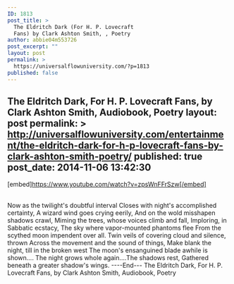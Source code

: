 ```yaml
---
ID: 1813
post_title: >
  The Eldritch Dark (For H. P. Lovecraft
  Fans) by Clark Ashton Smith, , Poetry
author: abbie04m553726
post_excerpt: ""
layout: post
permalink: >
  https://universalflowuniversity.com/?p=1813
published: false
---
```

The Eldritch Dark, For H. P. Lovecraft Fans, by Clark Ashton Smith, Audiobook, Poetry
layout: post
permalink: >
  http://universalflowuniversity.com/entertainment/the-eldritch-dark-for-h-p-lovecraft-fans-by-clark-ashton-smith-poetry/
published: true
post_date: 2014-11-06 13:42:30
---
[embed]https://www.youtube.com/watch?v=zpsWnFFrSzw[/embed]</br></br>
<p>Now as the twilight's doubtful interval
Closes with night's accomplished certainty,
A wizard wind goes crying eerily,
And on the wold misshapen shadows crawl,
Miming the trees, whose voices climb and fall,
Imploring, in Sabbatic ecstacy,
The sky where vapor-mounted phantoms flee
From the scythed moon impendent over all.
Twin veils of covering cloud and silence, thrown
Across the movement and the sound of things,
Make blank the night, till in the broken west
The moon's ensanguined blade awhile is shown....
The night grows whole again....The shadows rest,
Gathered beneath a greater shadow's wings.
----End---
The Eldritch Dark, For H. P. Lovecraft Fans, by Clark Ashton Smith, Audiobook, Poetry</p>